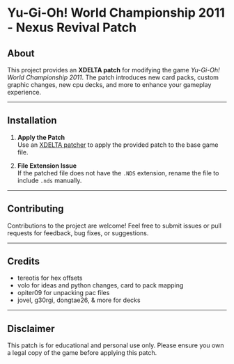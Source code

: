 # Yu-Gi-Oh! World Championship 2011 - Nexus Revival Patch

## About
This project provides an **XDELTA patch** for modifying the game *Yu-Gi-Oh! World Championship 2011*. The patch introduces new card packs, custom graphic changes, new cpu decks, and more to enhance your gameplay experience.

---

## Installation

1. **Apply the Patch**  
   Use an [XDELTA patcher](https://www.romhacking.net/utilities/598/) to apply the provided patch to the base game file.  

2. **File Extension Issue**  
   If the patched file does not have the `.NDS` extension, rename the file to include `.nds` manually.

---


## Contributing
Contributions to the project are welcome! Feel free to submit issues or pull requests for feedback, bug fixes, or suggestions.

---

## Credits
- tereotis for hex offsets
- volo for ideas and python changes, card to pack mapping
- opiter09 for unpacking pac files
- jovel, g30rgi, dongtae26, & more for decks

---
## Disclaimer
This patch is for educational and personal use only. Please ensure you own a legal copy of the game before applying this patch.
